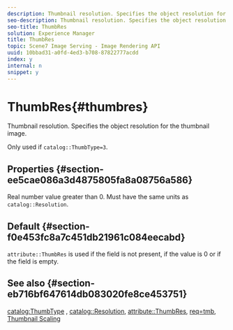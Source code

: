 ```yaml
---
description: Thumbnail resolution. Specifies the object resolution for the thumbnail image.
seo-description: Thumbnail resolution. Specifies the object resolution for the thumbnail image.
seo-title: ThumbRes
solution: Experience Manager
title: ThumbRes
topic: Scene7 Image Serving - Image Rendering API
uuid: 10bbad31-a0fd-4ed3-b708-87822777acdd
index: y
internal: n
snippet: y
---
```


# ThumbRes{#thumbres}

Thumbnail resolution. Specifies the object resolution for the thumbnail image.

 Only used if `catalog::ThumbType=3`.

## Properties {#section-ee5cae086a3d4875805fa8a08756a586}

Real number value greater than 0. Must have the same units as `catalog::Resolution`.

## Default {#section-f0e453fc8a7c451db21961c084eecabd}

`attribute::ThumbRes` is used if the field is not present, if the value is 0 or if the field is empty.

## See also {#section-eb716bf647614db083020fe8ce453751}

[catalog:ThumbType](../../../../../../is-api/image-catalog/image-serving-api-ref/c-image-catalog-reference/c-image-svg-data-reference/c-image-data-reference/r-thumbtype-cat.md#reference-41149ddffc8749cba2f8d9c8e2611e03) , [catalog::Resolution](../../../../../../is-api/image-catalog/image-serving-api-ref/c-image-catalog-reference/c-image-svg-data-reference/c-image-data-reference/r-resolution-cat.md#reference-de489f5f36b64bd0831749546f8728e1), [attribute::ThumbRes](../../../../../../is-api/image-catalog/image-serving-api-ref/c-image-catalog-reference/c-attributes-reference/r-thumbres.md#reference-ac36cbbd0c8c433ebf7f515e54846501), [req=tmb](../../../../../../is-api/http-ref/image-serving-api-ref/c-http-protocol-reference/c-command-reference/r-req/r-req.md#reference-907cdb4a97034db7ad94695f25552e76), [Thumbnail Scaling](../../../../../../is-api/http-ref/image-serving-api-ref/c-http-protocol-reference/c-notes-on-server-behavior/r-thumbnail-scaling.md#reference-0f71817f721d4913b34816758d69b07f) 
